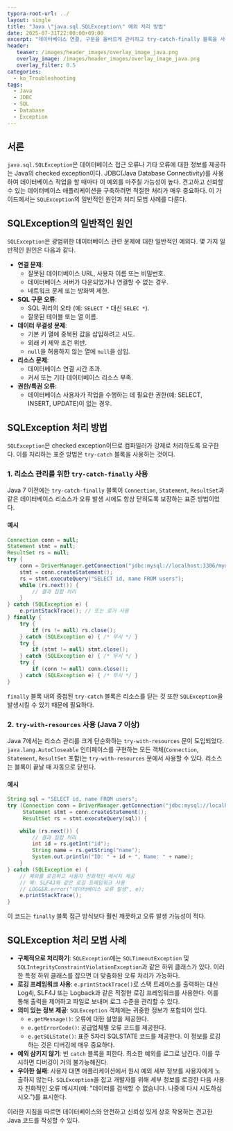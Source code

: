 ```yaml
---
typora-root-url: ../
layout: single
title: "Java \"java.sql.SQLException\" 예외 처리 방법"
date: 2025-07-31T22:00:00+09:00
excerpt: "데이터베이스 연결, 구문을 올바르게 관리하고 try-catch-finally 블록을 사용하여 리소스가 닫히도록 보장함으로써 java.sql.SQLException을 처리하는 방법을 배웁니다."
header:
   teaser: /images/header_images/overlay_image_java.png
   overlay_image: /images/header_images/overlay_image_java.png
   overlay_filter: 0.5
categories:
  - ko_Troubleshooting
tags:
  - Java
  - JDBC
  - SQL
  - Database
  - Exception
---
```


## 서론

`java.sql.SQLException`은 데이터베이스 접근 오류나 기타 오류에 대한 정보를 제공하는 Java의 checked exception이다. JDBC(Java Database Connectivity)를 사용하여 데이터베이스 작업을 할 때마다 이 예외를 마주칠 가능성이 높다. 견고하고 신뢰할 수 있는 데이터베이스 애플리케이션을 구축하려면 적절한 처리가 매우 중요하다. 이 가이드에서는 `SQLException`의 일반적인 원인과 처리 모범 사례를 다룬다.

## SQLException의 일반적인 원인

`SQLException`은 광범위한 데이터베이스 관련 문제에 대한 일반적인 예외다. 몇 가지 일반적인 원인은 다음과 같다.

- **연결 문제**:
  - 잘못된 데이터베이스 URL, 사용자 이름 또는 비밀번호.
  - 데이터베이스 서버가 다운되었거나 연결할 수 없는 경우.
  - 네트워크 문제 또는 방화벽 제한.
- **SQL 구문 오류**:
  - SQL 쿼리의 오타 (예: `SELECT *` 대신 `SELEC *`).
  - 잘못된 테이블 또는 열 이름.
- **데이터 무결성 문제**:
  - 기본 키 열에 중복된 값을 삽입하려고 시도.
  - 외래 키 제약 조건 위반.
  - `null`을 허용하지 않는 열에 `null`을 삽입.
- **리소스 문제**:
  - 데이터베이스 연결 시간 초과.
  - 커서 또는 기타 데이터베이스 리소스 부족.
- **권한/특권 오류**:
  - 데이터베이스 사용자가 작업을 수행하는 데 필요한 권한(예: SELECT, INSERT, UPDATE)이 없는 경우.

## SQLException 처리 방법

`SQLException`은 checked exception이므로 컴파일러가 강제로 처리하도록 요구한다. 이를 처리하는 표준 방법은 `try-catch` 블록을 사용하는 것이다.

### 1. 리소스 관리를 위한 `try-catch-finally` 사용

Java 7 이전에는 `try-catch-finally` 블록이 `Connection`, `Statement`, `ResultSet`과 같은 데이터베이스 리소스가 오류 발생 시에도 항상 닫히도록 보장하는 표준 방법이었다.

#### 예시

```java
Connection conn = null;
Statement stmt = null;
ResultSet rs = null;
try {
    conn = DriverManager.getConnection("jdbc:mysql://localhost:3306/mydb", "user", "password");
    stmt = conn.createStatement();
    rs = stmt.executeQuery("SELECT id, name FROM users");
    while (rs.next()) {
        // 결과 집합 처리
    }
} catch (SQLException e) {
    e.printStackTrace(); // 또는 로거 사용
} finally {
    try {
        if (rs != null) rs.close();
    } catch (SQLException e) { /* 무시 */ }
    try {
        if (stmt != null) stmt.close();
    } catch (SQLException e) { /* 무시 */ }
    try {
        if (conn != null) conn.close();
    } catch (SQLException e) { /* 무시 */ }
}
```
`finally` 블록 내의 중첩된 `try-catch` 블록은 리소스를 닫는 것 또한 `SQLException`을 발생시킬 수 있기 때문에 필요하다.

### 2. `try-with-resources` 사용 (Java 7 이상)

Java 7에서는 리소스 관리를 크게 단순화하는 `try-with-resources` 문이 도입되었다. `java.lang.AutoCloseable` 인터페이스를 구현하는 모든 객체(`Connection`, `Statement`, `ResultSet` 포함)는 `try-with-resources` 문에서 사용할 수 있다. 리소스는 블록이 끝날 때 자동으로 닫힌다.

#### 예시

```java
String sql = "SELECT id, name FROM users";
try (Connection conn = DriverManager.getConnection("jdbc:mysql://localhost:3306/mydb", "user", "password");
     Statement stmt = conn.createStatement();
     ResultSet rs = stmt.executeQuery(sql)) {

    while (rs.next()) {
        // 결과 집합 처리
        int id = rs.getInt("id");
        String name = rs.getString("name");
        System.out.println("ID: " + id + ", Name: " + name);
    }
} catch (SQLException e) {
    // 예외를 로깅하고 사용자 친화적인 메시지 제공
    // 예: SLF4J와 같은 로깅 프레임워크 사용
    // LOGGER.error("데이터베이스 오류 발생", e);
    e.printStackTrace();
}
```
이 코드는 `finally` 블록 접근 방식보다 훨씬 깨끗하고 오류 발생 가능성이 적다.

## SQLException 처리 모범 사례

- **구체적으로 처리하기**: `SQLException`에는 `SQLTimeoutException` 및 `SQLIntegrityConstraintViolationException`과 같은 하위 클래스가 있다. 이러한 특정 하위 클래스를 잡으면 더 맞춤화된 오류 처리가 가능하다.
- **로깅 프레임워크 사용**: `e.printStackTrace()`로 스택 트레이스를 출력하는 대신 Log4j, SLF4J 또는 Logback과 같은 적절한 로깅 프레임워크를 사용한다. 이를 통해 출력을 제어하고 파일로 보내며 로그 수준을 관리할 수 있다.
- **의미 있는 정보 제공**: `SQLException` 객체에는 귀중한 정보가 포함되어 있다.
  - `e.getMessage()`: 오류에 대한 설명을 제공한다.
  - `e.getErrorCode()`: 공급업체별 오류 코드를 제공한다.
  - `e.getSQLState()`: 표준 5자리 SQLSTATE 코드를 제공한다.
  이 정보를 로깅하는 것은 디버깅에 매우 중요하다.
- **예외 삼키지 않기**: 빈 `catch` 블록을 피한다. 최소한 예외를 로그로 남긴다. 이를 무시하면 디버깅이 거의 불가능해진다.
- **우아한 실패**: 사용자 대면 애플리케이션에서 원시 예외 세부 정보를 사용자에게 노출하지 않는다. `SQLException`을 잡고 개발자를 위해 세부 정보를 로깅한 다음 사용자 친화적인 오류 메시지(예: "데이터를 검색할 수 없습니다. 나중에 다시 시도하십시오.")를 표시한다.

이러한 지침을 따르면 데이터베이스와 안전하고 신뢰성 있게 상호 작용하는 견고한 Java 코드를 작성할 수 있다.
